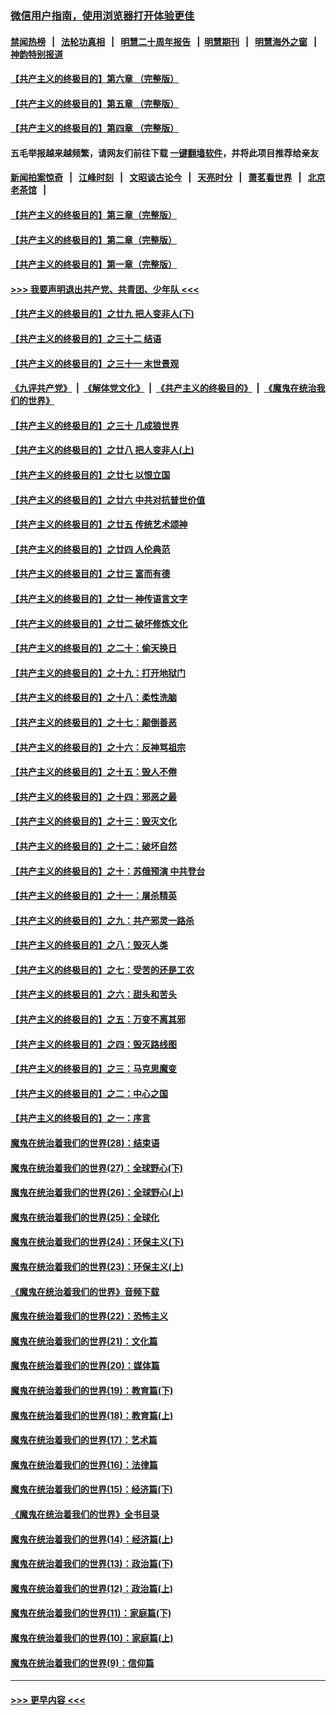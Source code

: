 ### [微信用户指南，使用浏览器打开体验更佳](https://github.com/gfw-breaker/banned-news1/blob/master/indexes/wechat-guide.md?t=0)
#### [禁闻热榜](热点新闻.md?t=0)  &nbsp;&nbsp;|&nbsp;&nbsp; [法轮功真相](https://github.com/gfw-breaker/truth/blob/master/README.md?t=0) &nbsp;&nbsp;|&nbsp;&nbsp; [明慧二十周年报告](https://github.com/gfw-breaker/mh-reports/blob/master/README.md?t=0) &nbsp;&nbsp;|&nbsp;&nbsp;[明慧期刊](https://github.com/gfw-breaker/mh-qikan) &nbsp;&nbsp;|&nbsp;&nbsp; [明慧海外之窗](https://github.com/gfw-breaker/mh-news/blob/master/README.md?t=0) &nbsp;&nbsp;|&nbsp;&nbsp; [神韵特别报道](https://github.com/gfw-breaker/mh-news/blob/master/shenyun.md?t=0)
#### [【共产主义的终极目的】第六章 （完整版）](../pages/nsc422/n11428913.md?t=02130311) 
#### [【共产主义的终极目的】第五章 （完整版）](../pages/nsc422/n11428912.md?t=02130311) 
#### [【共产主义的终极目的】第四章 （完整版）](../pages/nsc422/n11428907.md?t=02130311) 
#### 五毛举报越来越频繁，请网友们前往下载 [一键翻墙软件](https://github.com/gfw-breaker/ssr-accounts)，并将此项目推荐给亲友
#### [新闻拍案惊奇](https://github.com/gfw-breaker/banned-news1/blob/master/pages/link4.md) &nbsp;&nbsp;|&nbsp;&nbsp; [江峰时刻](https://github.com/gfw-breaker/banned-news1/blob/master/pages/link4.md) &nbsp;&nbsp;|&nbsp;&nbsp; [文昭谈古论今](https://github.com/gfw-breaker/banned-news1/blob/master/pages/link4.md) &nbsp;&nbsp;|&nbsp;&nbsp; [天亮时分](https://github.com/gfw-breaker/banned-news1/blob/master/pages/link4.md) &nbsp;&nbsp;|&nbsp;&nbsp; [萧茗看世界](https://github.com/gfw-breaker/banned-news1/blob/master/pages/link4.md) &nbsp;&nbsp;|&nbsp;&nbsp; [北京老茶馆](https://github.com/gfw-breaker/banned-news1/blob/master/pages/link4.md) &nbsp;&nbsp;|&nbsp;&nbsp; 
#### [【共产主义的终极目的】第三章（完整版）](../pages/nsc422/n11428848.md?t=02130311) 
#### [【共产主义的终极目的】第二章（完整版）](../pages/nsc422/n11428831.md?t=02130311) 
#### [【共产主义的终极目的】第一章（完整版）](../pages/nsc422/n11417651.md?t=02130311) 
#### [>>> 我要声明退出共产党、共青团、少年队 <<<](https://github.com/begood0513/goodnews/blob/master/quit/letter.md) 
#### [【共产主义的终极目的】之廿九 把人变非人(下)](../pages/nsc422/n11344140.md?t=02130311) 
#### [【共产主义的终极目的】之三十二 结语](../pages/nsc422/n11360535.md?t=02130311) 
#### [【共产主义的终极目的】之三十一 末世景观](../pages/nsc422/n11351129.md?t=02130311) 
#### [《九评共产党》](https://github.com/begood0513/9ping.md/blob/master/README.md) &nbsp;|&nbsp; [《解体党文化》](../../../../jtdwh.md/blob/master/README.md)  &nbsp;|&nbsp; [《共产主义的终极目的》](../../../../gczydzjmd.md/blob/master/README.md) &nbsp;|&nbsp; [《魔鬼在统治我们的世界》](../../../../mgztzwmdsj.md/blob/master/README.md) 
#### [【共产主义的终极目的】之三十 几成狼世界](../pages/nsc422/n11348280.md?t=02130311) 
#### [【共产主义的终极目的】之廿八 把人变非人(上)](../pages/nsc422/n11340492.md?t=02130311) 
#### [【共产主义的终极目的】之廿七 以恨立国](../pages/nsc422/n11336944.md?t=02130311) 
#### [【共产主义的终极目的】之廿六 中共对抗普世价值](../pages/nsc422/n11324785.md?t=02130311) 
#### [【共产主义的终极目的】之廿五 传统艺术颂神](../pages/nsc422/n11296396.md?t=02130311) 
#### [【共产主义的终极目的】之廿四 人伦典范](../pages/nsc422/n11296397.md?t=02130311) 
#### [【共产主义的终极目的】之廿三 富而有德](../pages/nsc422/n11283598.md?t=02130311) 
#### [【共产主义的终极目的】之廿一 神传语言文字](../pages/nsc422/n11263265.md?t=02130311) 
#### [【共产主义的终极目的】之廿二 破坏修炼文化](../pages/nsc422/n11245728.md?t=02130311) 
#### [【共产主义的终极目的】之二十：偷天换日](../pages/nsc422/n11238846.md?t=02130311) 
#### [【共产主义的终极目的】之十九：打开地狱门](../pages/nsc422/n11206376.md?t=02130311) 
#### [【共产主义的终极目的】之十八：柔性洗脑](../pages/nsc422/n11199994.md?t=02130311) 
#### [【共产主义的终极目的】之十七：颠倒善恶](../pages/nsc422/n11179782.md?t=02130311) 
#### [【共产主义的终极目的】之十六：反神骂祖宗](../pages/nsc422/n11166798.md?t=02130311) 
#### [【共产主义的终极目的】之十五：毁人不倦](../pages/nsc422/n11166792.md?t=02130311) 
#### [【共产主义的终极目的】之十四：邪恶之最](../pages/nsc422/n11150249.md?t=02130311) 
#### [【共产主义的终极目的】之十三：毁灭文化](../pages/nsc422/n11135227.md?t=02130311) 
#### [【共产主义的终极目的】之十二：破坏自然](../pages/nsc422/n11135214.md?t=02130311) 
#### [【共产主义的终极目的】之十：苏俄预演 中共登台](../pages/nsc422/n11118424.md?t=02130311) 
#### [【共产主义的终极目的】之十一：屠杀精英](../pages/nsc422/n11118442.md?t=02130311) 
#### [【共产主义的终极目的】之九：共产邪灵一路杀](../pages/nsc422/n11114139.md?t=02130311) 
#### [【共产主义的终极目的】之八：毁灭人类](../pages/nsc422/n11108503.md?t=02130311) 
#### [【共产主义的终极目的】之七：受苦的还是工农](../pages/nsc422/n11101809.md?t=02130311) 
#### [【共产主义的终极目的】之六：甜头和苦头](../pages/nsc422/n11096971.md?t=02130311) 
#### [【共产主义的终极目的】之五：万变不离其邪](../pages/nsc422/n11091285.md?t=02130311) 
#### [【共产主义的终极目的】之四：毁灭路线图](../pages/nsc422/n11086284.md?t=02130311) 
#### [【共产主义的终极目的】之三：马克思魔变](../pages/nsc422/n11061941.md?t=02130311) 
#### [【共产主义的终极目的】之二：中心之国](../pages/nsc422/n11047728.md?t=02130311) 
#### [【共产主义的终极目的】之一：序言](../pages/nsc422/n11086077.md?t=02130311) 
#### [魔鬼在统治着我们的世界(28)：结束语](../pages/nsc422/n10936246.md?t=02130311) 
#### [魔鬼在统治着我们的世界(27)：全球野心(下)](../pages/nsc422/n10928319.md?t=02130311) 
#### [魔鬼在统治着我们的世界(26)：全球野心(上)](../pages/nsc422/n10900318.md?t=02130311) 
#### [魔鬼在统治着我们的世界(25)：全球化](../pages/nsc422/n10788205.md?t=02130311) 
#### [魔鬼在统治着我们的世界(24)：环保主义(下)](../pages/nsc422/n10695307.md?t=02130311) 
#### [魔鬼在统治着我们的世界(23)：环保主义(上)](../pages/nsc422/n10688613.md?t=02130311) 
#### [《魔鬼在统治着我们的世界》音频下载](../pages/nsc422/n10635553.md?t=02130311) 
#### [魔鬼在统治着我们的世界(22)：恐怖主义](../pages/nsc422/n10614727.md?t=02130311) 
#### [魔鬼在统治着我们的世界(21)：文化篇](../pages/nsc422/n10597706.md?t=02130311) 
#### [魔鬼在统治着我们的世界(20)：媒体篇](../pages/nsc422/n10586579.md?t=02130311) 
#### [魔鬼在统治着我们的世界(19)：教育篇(下)](../pages/nsc422/n10564808.md?t=02130311) 
#### [魔鬼在统治着我们的世界(18)：教育篇(上)](../pages/nsc422/n10526970.md?t=02130311) 
#### [魔鬼在统治着我们的世界(17)：艺术篇](../pages/nsc422/n10499093.md?t=02130311) 
#### [魔鬼在统治着我们的世界(16)：法律篇](../pages/nsc422/n10485969.md?t=02130311) 
#### [魔鬼在统治着我们的世界(15)：经济篇(下)](../pages/nsc422/n10469975.md?t=02130311) 
#### [《魔鬼在统治着我们的世界》全书目录](../pages/nsc422/n10464261.md?t=02130311) 
#### [魔鬼在统治着我们的世界(14)：经济篇(上)](../pages/nsc422/n10457370.md?t=02130311) 
#### [魔鬼在统治着我们的世界(13)：政治篇(下)](../pages/nsc422/n10448270.md?t=02130311) 
#### [魔鬼在统治着我们的世界(12)：政治篇(上)](../pages/nsc422/n10444576.md?t=02130311) 
#### [魔鬼在统治着我们的世界(11)：家庭篇(下)](../pages/nsc422/n10440961.md?t=02130311) 
#### [魔鬼在统治着我们的世界(10)：家庭篇(上)](../pages/nsc422/n10435448.md?t=02130311) 
#### [魔鬼在统治着我们的世界(9)：信仰篇](../pages/nsc422/n10432159.md?t=02130311) 

----
#### [ >>> 更早内容 <<< ](../indexes/nsc422-earlier.md)
